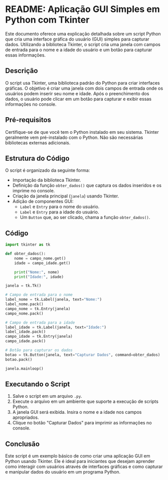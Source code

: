 # README: Aplicação GUI Simples em Python com Tkinter

Este documento oferece uma explicação detalhada sobre um script Python que cria uma interface gráfica do usuário (GUI) simples para capturar dados. Utilizando a biblioteca Tkinter, o script cria uma janela com campos de entrada para o nome e a idade do usuário e um botão para capturar essas informações.

## Descrição

O script usa Tkinter, uma biblioteca padrão do Python para criar interfaces gráficas. O objetivo é criar uma janela com dois campos de entrada onde os usuários podem inserir seu nome e idade. Após o preenchimento dos dados, o usuário pode clicar em um botão para capturar e exibir essas informações no console.

## Pré-requisitos

Certifique-se de que você tem o Python instalado em seu sistema. Tkinter geralmente vem pré-instalado com o Python. Não são necessárias bibliotecas externas adicionais.

## Estrutura do Código

O script é organizado da seguinte forma:

- Importação da biblioteca Tkinter.
- Definição da função `obter_dados()` que captura os dados inseridos e os imprime no console.
- Criação da janela principal (`janela`) usando Tkinter.
- Adição de componentes GUI:
  - `Label` e `Entry` para o nome do usuário.
  - `Label` e `Entry` para a idade do usuário.
  - Um `Button` que, ao ser clicado, chama a função `obter_dados()`.

## Código

```python
import tkinter as tk

def obter_dados():
    nome = campo_nome.get()
    idade = campo_idade.get()

    print("Nome:", nome)
    print("Idade:", idade)

janela = tk.Tk()

# Campo de entrada para o nome
label_nome = tk.Label(janela, text="Nome:")
label_nome.pack()
campo_nome = tk.Entry(janela)
campo_nome.pack()

# Campo de entrada para a idade
label_idade = tk.Label(janela, text="Idade:")
label_idade.pack()
campo_idade = tk.Entry(janela)
campo_idade.pack()

# Botão para capturar os dados
botao = tk.Button(janela, text="Capturar Dados", command=obter_dados)
botao.pack()

janela.mainloop()
```

## Executando o Script

1. Salve o script em um arquivo `.py`.
2. Execute o arquivo em um ambiente que suporte a execução de scripts Python.
3. A janela GUI será exibida. Insira o nome e a idade nos campos apropriados.
4. Clique no botão "Capturar Dados" para imprimir as informações no console.

## Conclusão

Este script é um exemplo básico de como criar uma aplicação GUI em Python usando Tkinter. Ele é ideal para iniciantes que desejam aprender como interagir com usuários através de interfaces gráficas e como capturar e manipular dados do usuário em um programa Python.
